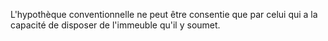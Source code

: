 L'hypothèque conventionnelle ne peut être consentie que par celui qui a la capacité de disposer de l'immeuble qu'il y soumet.
